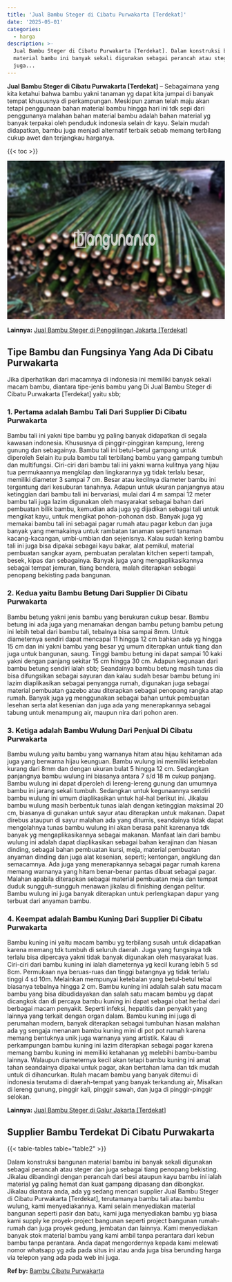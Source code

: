 ```yaml
---
title: 'Jual Bambu Steger di Cibatu Purwakarta [Terdekat]'
date: '2025-05-01'
categories:
  - harga
description: >-
  Jual Bambu Steger di Cibatu Purwakarta [Terdekat]. Dalam konstruksi bangunan
  material bambu ini banyak sekali digunakan sebagai perancah atau steger dan
  juga...
---
```


**Jual Bambu Steger di Cibatu Purwakarta \[Terdekat\]** – Sebagaimana yang kita ketahui bahwa bambu yakni tanaman yg dapat kita jumpai di banyak tempat khususnya di perkampungan. Meskipun zaman telah maju akan tetapi penggunaan bahan material bambu hingga hari ini tdk sepi dari penggunanya malahan bahan material bambu adalah bahan material yg banyak terpakai oleh penduduk indonesia selain dr kayu. Selain mudah didapatkan, bambu juga menjadi alternatif terbaik sebab memang terbilang cukup awet dan terjangkau harganya.

{{< toc >}}

![Jual Bambu Steger di Cibatu Purwakarta [Terdekat]](/images/jual-bambu-tali-33.png)

**Lainnya:** [Jual Bambu Steger di Penggilingan Jakarta \[Terdekat\]](https://bambu.bangunan.co/jual-bambu-steger-di-penggilingan-jakarta-terdekat/)

## Tipe Bambu dan Fungsinya Yang Ada Di Cibatu Purwakarta

Jika diperhatikan dari macamnya di indonesia ini memiliki banyak sekali macam bambu, diantara tipe-jenis bambu yang Di Jual Bambu Steger di Cibatu Purwakarta \[Terdekat\] yaitu sbb;

### 1\. Pertama adalah Bambu Tali Dari Supplier Di Cibatu Purwakarta

Bambu tali ini yakni tipe bambu yg paling banyak didapatkan di segala kawasan indonesia. Khususnya di pinggir-pinggiran kampung, lereng gunung dan sebagainya. Bambu tali ini betul-betul gampang untuk diperoleh Selain itu pula bambu tali terbilang bambu yang gampang tumbuh dan multifungsi. Ciri-ciri dari bambu tali ini yakni warna kulitnya yang hijau tua permukaannya mengkilap dan lingkarannya yg tidak terlalu besar, memiliki diameter 3 sampai 7 cm. Besar atau kecilnya diameter bambu ini tergantung dari kesuburan tanahnya. Adapun untuk ukuran panjangnya atau ketinggian dari bambu tali ini bervariasi, mulai dari 4 m sampai 12 meter bambu tali juga lazim digunakan oleh masyarakat sebagai bahan dari pembuatan bilik bambu, kemudian ada juga yg dijadikan sebagai tali untuk mengikat kayu, untuk mengikat pohon-pohonan dsb. Banyak juga yg memakai bambu tali ini sebagai pagar rumah atau pagar kebun dan juga banyak yang memakainya untuk rambatan tanaman seperti tanaman kacang-kacangan, umbi-umbian dan sejenisnya. Kalau sudah kering bambu tali ini juga bisa dipakai sebagai kayu bakar, alat pemikul, material pembuatan sangkar ayam, pembuatan peralatan kitchen seperti tampah, besek, kipas dan sebagainya. Banyak juga yang mengaplikasikannya sebagai tempat jemuran, tiang bendera, malah diterapkan sebagai penopang bekisting pada bangunan.

### 2\. Kedua yaitu Bambu Betung Dari Supplier Di Cibatu Purwakarta

Bambu betung yakni jenis bambu yang berukuran cukup besar. Bambu betung ini ada juga yang menamakan dengan bambu petung bambu petung ini lebih tebal dari bambu tali, tebalnya bisa sampai 8mm. Untuk diameternya sendiri dapat mencapai 11 hingga 12 cm bahkan ada yg hingga 15 cm dan ini yakni bambu yang besar yg umum diterapkan untuk tiang dan juga untuk bangunan, saung. Tinggi bambu betung ini dapat sampai 10 kaki yakni dengan panjang sekitar 15 cm hingga 30 cm. Adapun kegunaan dari bambu betung sendiri ialah sbb; Seandainya bambu betung masih tunas dia bisa difungsikan sebagai sayuran dan kalau sudah besar bambu betung ini lazim diaplikasikan sebagai penyangga rumah, digunakan juga sebagai material pembuatan gazebo atau diterapkan sebagai penopang rangka atap rumah. Banyak juga yg menggunakan sebagai bahan untuk pembuatan lesehan serta alat kesenian dan juga ada yang menerapkannya sebagai tabung untuk menampung air, maupun nira dari pohon aren.

### 3\. Ketiga adalah Bambu Wulung Dari Penjual Di Cibatu Purwakarta

Bambu wulung yaitu bambu yang warnanya hitam atau hijau kehitaman ada juga yang berwarna hijau keunguan. Bambu wulung ini memiliki ketebalan kurang dari 8mm dan dengan ukuran bulat 5 hingga 12 cm. Sedangkan panjangnya bambu wulung ini biasanya antara 7 s/d 18 m cukup panjang. Bambu wulung ini dapat diperoleh di lereng-lereng gunung dan umumnya bambu ini jarang sekali tumbuh. Sedangkan untuk kegunaannya sendiri bambu wulung ini umum diaplikasikan untuk hal-hal berikut ini. Jikalau bambu wulung masih berbentuk tunas ialah dengan ketinggian maksimal 20 cm, biasanya di gunakan untuk sayur atau diterapkan untuk makanan. Dapat direbus ataupun di sayur malahan ada yang ditumis, seandainya tidak dapat mengolahnya tunas bambu wulung ini akan berasa pahit karenanya tdk banyak yg mengaplikasikannya sebagai makanan. Manfaat lain dari bambu wulung ini adalah dapat diaplikasikan sebagai bahan kerajinan dan hiasan dinding, sebagai bahan pembuatan kursi, meja, material pembuatan anyaman dinding dan juga alat kesenian, seperti; kentongan, angklung dan semacamnya. Ada juga yang menerapkannya sebagai pagar rumah karena memang warnanya yang hitam benar-benar pantas dibuat sebagai pagar. Malahan apabila diterapkan sebagai material pembuatan meja dan tempat duduk sungguh-sungguh menawan jikalau di finishing dengan pelitur. Bambu wulung ini juga banyak diterapkan untuk perlengkapan dapur yang terbuat dari anyaman bambu.

### 4\. Keempat adalah Bambu Kuning Dari Supplier Di Cibatu Purwakarta

Bambu kuning ini yaitu macam bambu yg terbilang susah untuk didapatkan karena memang tdk tumbuh di seluruh daerah. Juga yang fungsinya tdk terlalu bisa dipercaya yakni tidak banyak digunakan oleh masyarakat luas. Ciri-ciri dari bambu kuning ini ialah diameternya yg kecil kurang lebih 5 sd 8cm. Permukaan nya beruas-ruas dan tinggi batangnya yg tidak terlalu tinggi 4 sd 10m. Melainkan mempunyai ketebalan yang betul-betul tebal biasanya tebalnya hingga 2 cm. Bambu kuning ini adalah salah satu macam bambu yang bisa dibudidayakan dan salah satu macam bambu yg dapat dicangkok dan di percaya bambu kuning ini dapat sebagai obat herbal dari berbagai macam penyakit. Seperti infeksi, hepatitis dan penyakit yang lainnya yang terkait dengan organ dalam. Bambu kuning ini juga di perumahan modern, banyak diterapkan sebagai tumbuhan hiasan malahan ada yg sengaja menanam bambu kuning mini di pot pot rumah karena memang bentuknya unik juga warnanya yang artistik. Kalau di perkampungan bambu kuning ini lazim diterapkan sebagai pagar karena memang bambu kuning ini memiliki ketahanan yg melebihi bambu-bambu lainnya. Walaupun diameternya kecil akan tetapi bambu kuning ini amat tahan seandainya dipakai untuk pagar, akan bertahan lama dan tdk mudah untuk di dihancurkan. Itulah macam bambu yang banyak ditemui di indonesia terutama di daerah-tempat yang banyak terkandung air, Misalkan di lereng gunung, pinggir kali, pinggir sawah, dan juga di pinggir-pinggir selokan.

**Lainnya:** [Jual Bambu Steger di Galur Jakarta \[Terdekat\]](https://bambu.bangunan.co/jual-bambu-steger-di-galur-jakarta-terdekat/)

## Supplier Bambu Terdekat Di Cibatu Purwakarta

{{< table-tables table="table2" >}}

Dalam konstruksi bangunan material bambu ini banyak sekali digunakan sebagai perancah atau steger dan juga sebagai tiang penopang bekisting. Jikalau dibandingi dengan perancah dari besi ataupun kayu bambu ini ialah material yg paling hemat dan kuat gampang dipasang dan dibongkar. Jikalau diantara anda, ada yg sedang mencari supplier Jual Bambu Steger di Cibatu Purwakarta \[Terdekat\], terutamanya bambu tali atau bambu wulung, kami menyediakannya. Kami selain menyediakan material bangunan seperti pasir dan batu, kami juga menyediakan bambu yg biasa kami supply ke proyek-project bangunan seperti project bangunan rumah-rumah dan juga proyek gedung, jembatan dan lainnya. Kami menyediakan banyak stok material bambu yang kami ambil tanpa perantara dari kebun bambu tanpa perantara. Anda dapat mengordernya kepada kami melewati nomor whatsapp yg ada pada situs ini atau anda juga bisa berunding harga via telepon yang ada pada web ini juga.

**Ref by:** [Bambu Cibatu Purwakarta](https://id.wikipedia.org/wiki/Bambu)

